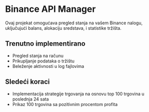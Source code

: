 # Binance API Manager

Ovaj projekat omogućava pregled stanja na vašem Binance nalogu, uključujući balans, alokaciju sredstava, i statistike tržišta. 

## Trenutno implementirano

- Pregled stanja na računu
- Prikupljanje podataka o tržištu
- Beleženje aktivnosti u log fajlovima

## Sledeći koraci

- Implementacija strategije trgovanja na osnovu top 100 trgovina u poslednja 24 sata
- Prikaz 100 trgovina sa pozitivnim procentom profita
